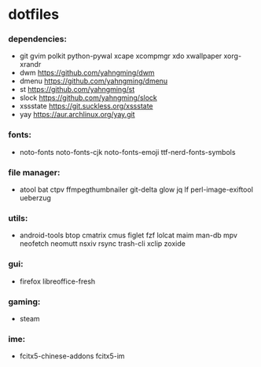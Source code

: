 # dotfiles

### dependencies:

- git gvim polkit python-pywal xcape xcompmgr xdo xwallpaper xorg-xrandr
- dwm https://github.com/yahngming/dwm
- dmenu https://github.com/yahngming/dmenu
- st https://github.com/yahngming/st
- slock https://github.com/yahngming/slock
- xssstate https://git.suckless.org/xssstate
- yay https://aur.archlinux.org/yay.git

### fonts:
- noto-fonts noto-fonts-cjk noto-fonts-emoji ttf-nerd-fonts-symbols

### file manager:
- atool bat ctpv ffmpegthumbnailer git-delta glow jq lf perl-image-exiftool ueberzug

### utils:
- android-tools btop cmatrix cmus figlet fzf lolcat maim man-db mpv neofetch neomutt nsxiv rsync trash-cli xclip zoxide

### gui:
- firefox libreoffice-fresh

### gaming:
- steam

### ime:
- fcitx5-chinese-addons fcitx5-im
